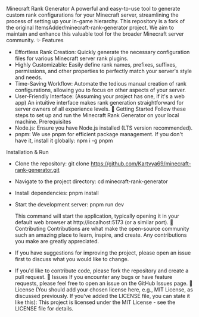 Minecraft Rank Generator
A powerful and easy-to-use tool to generate custom rank configurations for your Minecraft server, streamlining the process of setting up your in-game hierarchy.
This repository is a fork of the original ItemsAdder/minecraft-rank-generator project. We aim to maintain and enhance this valuable tool for the broader Minecraft server community.
✨ Features
 * Effortless Rank Creation: Quickly generate the necessary configuration files for various Minecraft server rank plugins.
 * Highly Customizable: Easily define rank names, prefixes, suffixes, permissions, and other properties to perfectly match your server's style and needs.
 * Time-Saving Workflow: Automate the tedious manual creation of rank configurations, allowing you to focus on other aspects of your server.
 * User-Friendly Interface: (Assuming your project has one, if it's a web app) An intuitive interface makes rank generation straightforward for server owners of all experience levels.
🚀 Getting Started
Follow these steps to set up and run the Minecraft Rank Generator on your local machine.
Prerequisites
 * Node.js: Ensure you have Node.js installed (LTS version recommended).
 * pnpm: We use pnpm for efficient package management. If you don't have it, install it globally:
   npm i -g pnpm

Installation & Run
 * Clone the repository:
   git clone https://github.com/Kartvya69/minecraft-rank-generator.git

 * Navigate to the project directory:
   cd minecraft-rank-generator

 * Install dependencies:
   pnpm install

 * Start the development server:
   pnpm run dev

   This command will start the application, typically opening it in your default web browser at http://localhost:5173 (or a similar port).
🤝 Contributing
Contributions are what make the open-source community such an amazing place to learn, inspire, and create. Any contributions you make are greatly appreciated.
 * If you have suggestions for improving the project, please open an issue first to discuss what you would like to change.
 * If you'd like to contribute code, please fork the repository and create a pull request.
🐛 Issues
If you encounter any bugs or have feature requests, please feel free to open an issue on the GitHub Issues page.
📄 License
(You should add your chosen license here, e.g., MIT License, as discussed previously. If you've added the LICENSE file, you can state it like this):
This project is licensed under the MIT License - see the LICENSE file for details.
